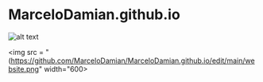 # MarceloDamian.github.io
![alt text](https://github.com/MarceloDamian/MarceloDamian.github.io/edit/main/website.png )

<img src = "(https://github.com/MarceloDamian/MarceloDamian.github.io/edit/main/website.png" width="600>
